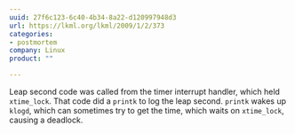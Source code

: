 ```yaml
---
uuid: 27f6c123-6c40-4b34-8a22-d120997948d3
url: https://lkml.org/lkml/2009/1/2/373
categories:
- postmortem
company: Linux
product: ""

---
```


Leap second code was called from the timer interrupt handler, which held `xtime_lock`. That code did a `printk` to log the leap second. `printk` wakes up `klogd`, which can sometimes try to get the time, which waits on `xtime_lock`, causing a deadlock.
